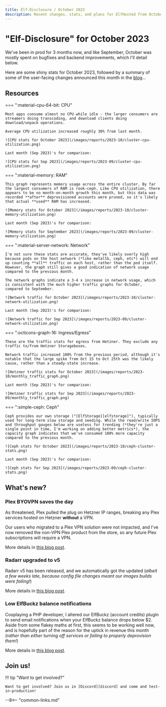 ```yaml
---
title: Elf-Disclosure / October 2023
description: Recent changes, stats, and plans for ElfHosted from October 2023
---
```


# "Elf-Disclosure" for October 2023

We've been in prod for 3 months now, and like September, October was mostly spent on bugfixes and backend improvements,  which I'll detail below.

Here are some shiny stats for October 2023, followed by a summary of some of the user-facing changes announced this month in the [blog](/blog/)...

<!-- more -->

## Resources

=== ":material-cpu-64-bit: CPU"

    Most apps consume almost no CPU while idle - the larger consumers are streamers doing transcoding, and download clients doing download/unpack operations. 
    
    Average CPU utilization increased roughly 30% from last month.

    ![CPU stats for October 2023](/images/reports/2023-10/cluster-cpu-utilization.png)

    Last month (Sep 2023)'s for comparison:

    ![CPU stats for Sep 2023](/images/reports/2023-09/cluster-cpu-utilization.png)


=== ":material-memory: RAM"

    This graph represents memory usage across the entire cluster. By far the largest consumers of RAM is rook-ceph. Like CPU utilization, there appears to be no month-on-month growth this month, but this data was recorded **after** deprovisioned accounts were pruned, so it's likely that actual **used** RAM has increased.

    ![Memory stats for October 2023](/images/reports/2023-10/cluster-memory-utilization.png)

    Last month (Sep 2023)'s for comparison:

    ![Memory stats for September 2023](/images/reports/2023-09/cluster-memory-utilization.png)

=== ":material-server-network: Network"

    I'm not sure these stats are accurate, they've likely overly high because pods on the host network (*like metallb, ceph, etc*) will end up counting **all** traffic on each host, rather than the pod itself. However, the graph still gives a good indication of network usage compared to the previous month.

    The network graphs indicate a 3-4 x increase in network usage, which is consistent with the much higher traffic graphs for October, compared to September.

    ![Network traffic for October 2023](/images/reports/2023-10/cluster-network-utilization.png)

    Last month (Sep 2023)'s for comparison:

    ![Network traffic for Sep 2023](/images/reports/2023-09/cluster-network-utilization.png)

=== ":octicons-graph-16: Ingress/Egress"

    These are the traffic stats for egress from Hetzner. They exclude any traffic to/from Hetzner Storageboxes.

    Network traffic increased 100% from the previous period, although it's notable that the large spike from Oct 15 to Oct 25th was the likely cause, rather than a steady-state increase.

    ![Hetzner traffic stats for October 2023](/images/reports/2023-10/monthly_traffic_graph.png)

    Last month (Sep 2023)'s for comparison:

    ![Hetzner traffic stats for Sep 2023](/images/reports/2023-09/monthly_traffic_graph.png)

=== ":simple-ceph: Ceph"

    Ceph provides our own storage ("[ElfStorage][elfstorage]"), typically used for long-term slow storage and seeding. While the read/write IOPS and throughput gauges below are useless for trending (*they're just a single point in time, I'm working on adding better metrics*), the capacity graph indicates that we've consumed 100% more capacity compared to the previous month.

    ![Ceph stats for October 2023](/images/reports/2023-10/ceph-cluster-stats.png)

    Last month (Sep 2023)'s for comparison:

    ![Ceph stats for Sep 2023](/images/reports/2023-09/ceph-cluster-stats.png)


## What's new?

### Plex BYOVPN saves the day

As threatened, Plex pulled the plug on Hetzner IP ranges, breaking any Plex services hosted on Hetzner **without** a VPN. 

Our users who migrated to a Plex VPN solution were not impacted, and I've now removed the non-VPN Plex product from the store, so any future Plex subscriptions will require a VPN.

More details in [this blog post](/blog/2023/09/15/adding-byo-vpn-to-plex/).

### Radarr upgraded to v5

Radarr v5 has been released, and we automatically got the updated (*albeit a few weeks late, because config file changes meant our images builds were failing!*)

More details in [this blog post](/blog/2023/10/26/radarr-now-v5/).

### Low ElfBuckz balance notifications

Cosplaying a PHP developer, I altered our ElfBuckz (account credits) plugin to send email notifications when your ElfBuckz balance drops below $2. Aside from some flakey maths at first, this seems to be working well now, and is hopefully part of the reason for the uptick in revenue this month (*rather than either turning off services or failing to properly deprovision them!*)

More details in [this blog post](blog/2023/10/10/elfbuckz-low-notifications/).

## Join us!

!!! tip "Want to get involved?"

    Want to get involved? Join us in [Discord][discord] and come and test-in-production!

[^1]: Much of this is yearly fees for Wordpress plugins
[^2]: Yes, that's a **lot**! This is the opportunity cost, over a month, of focusing on ElfHosted rather than billable consulting work!
[^3]: Total spend includes yearly payments for Wordpress plugins, etc
[^4]: All moneyz are in US dollarz!
[^5]: In Sept 2023, I changed the way these are counted, prefering users with active subscriptions rather than simply counting users provisioned (*also, deprovisioning was improved*)
[^6]: After inactive / abandoned accounts were deprovisioned

--8<-- "common-links.md"